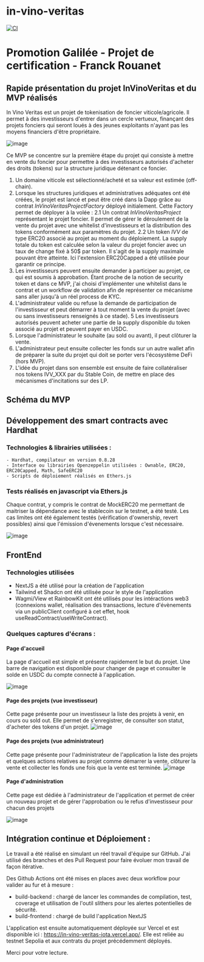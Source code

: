 # in-vino-veritas

[![CI](https://github.com/fr4nckr/in-vino-veritas/actions/workflows/workflow.yml/badge.svg)](https://github.com/fr4nckr/in-vino-veritas/actions/workflows/workflow.yml)

# Promotion Galilée - Projet de certification - Franck Rouanet



## Rapide présentation du projet InVinoVeritas et du MVP réalisés

In Vino Veritas est un projet de tokenisation de foncier viticole/agricole. Il permet à des investisseurs d'entrer dans un cercle vertueux, finançant des projets fonciers qui seront loués à des jeunes exploitants n'ayant pas les moyens financiers d'être propriétaire.

![image](https://github.com/user-attachments/assets/6a4a7d45-70f5-4609-8ac2-7b4a995674e7)


Ce MVP se concentre sur la première étape du projet qui consiste à mettre en vente du foncier pour permettre à des investisseurs autorisés d'acheter des droits (tokens) sur la structure juridique détenant ce foncier.

1. Un domaine viticole est sélectionné/acheté et sa valeur est estimée (off-chain).
2. Lorsque les structures juridiques et administratives adéquates ont été créées, le projet est lancé et peut être créé dans la Dapp grâce au contrat *InVinoVeritasProjectFactory* déployé initialement. Cette Factory permet de déployer à la volée : 
    2.1 Un contrat *InVinoVeritasProject* représentant le projet foncier. Il permet de gérer le déroulement de la vente du projet avec une whitelist d'investisseurs et la distribution des tokens conformément aux paramètres du projet. 
    2.2 Un token *IVV* de type ERC20 associé au projet au moment du déploiement. La supply totale du token est calculée selon la valeur du projet foncier avec un taux de change fixé à 50$ par token. Il s'agit de la supply maximale pouvant être atteinte. Ici l'extension ERC20Capped a été utilisée pour garantir ce principe.
3. Les investisseurs peuvent ensuite demander à participer au projet, ce qui est soumis à approbation. Étant proche de la notion de security token et dans ce MVP, j'ai choisi d'implémenter une whitelist dans le contrat et un workflow de validation afin de représenter ce mécanisme sans aller jusqu'à un réel process de KYC. 
4. L'administrateur valide ou refuse la demande de participation de l'investisseur et peut démarrer à tout moment la vente du projet (avec ou sans investisseurs renseignés à ce stade). 
5  Les investisseurs autorisés peuvent acheter une partie de la supply disponible du token associé au projet et peuvent payer en USDC. 
6. Lorsque l'administrateur le souhaite (au sold ou avant), il peut clôturer la vente. 
7. L'administrateur peut ensuite collecter les fonds sur un autre wallet afin de préparer la suite du projet qui doit se porter vers l'écosystème DeFi (hors MVP).
8. L'idée du projet dans son ensemble est ensuite de faire collatéraliser nos tokens IVV_XXX par du Stable Coin, de mettre en place des mécanismes d'incitations sur des LP.

## Schéma du MVP 


## Développement des smart contracts avec Hardhat 

### Technologies & librairies utilisées : 
    - Hardhat, compilateur en version 0.8.28
    - Interface ou librairies Openzeppelin utilisées : Ownable, ERC20, ERC20Capped, Math, SafeERC20
    - Scripts de déploiement réalisés en Ethers.js 
    
### Tests réalisés en javascript via Ethers.js

Chaque contrat, y compris le contrat de MockERC20 me permettant de maitriser la dépendance avec le stablecoin sur le testnet, a été testé. 
Les cas limites ont été également testés (vérification d'ownership, revert possibles) ainsi que l'émission d'évenements lorsque c'est nécessaire.

![image](https://github.com/user-attachments/assets/c1c140e8-d276-4218-989b-300887a9ff1a)

## FrontEnd
### Technologies utilisées 

- NextJS a été utilisé pour la création de l'application
- Tailwind et Shadcn ont été utilisée pour le style de l'application
- Wagmi/View et RainbowKit ont été utilisés pour les intéractions web3 (connexions wallet, réalisation des transactions, lecture d'évènements via un publicClient configuré à cet effet, hook useReadContract/useWriteContract). 

### Quelques captures d'écrans : 

#### Page d'accueil 
La page d'accueil est simple et présente rapidement le but du projet. Une barre de navigation est disponible pour changer de page et consulter le solde en USDC du compte connecté à l'application. 

![image](https://github.com/user-attachments/assets/c2e9277f-d1b0-4158-8d83-f229ad4799ad)

#### Page des projets (vue investisseur)
Cette page présente pour un investisseur la liste des projets à venir, en cours ou sold out. 
Elle permet de s'enregistrer, de consulter son statut, d'acheter des tokens d'un projet. 
![image](https://github.com/user-attachments/assets/f365cf94-9f56-489e-b0f8-fbe5372bc660)

#### Page des projets (vue administrateur)
Cette page présente pour l'administrateur de l'application la liste des projets et quelques actions relatives au projet comme démarrer la vente, clôturer la vente et collecter les fonds une fois que la vente est terminée. 
![image](https://github.com/user-attachments/assets/bf714ee1-2d67-4dae-b417-4ee26ad0e72d)

#### Page d'administration
Cette page est dédiée à l'administrateur de l'application et permet de créer un nouveau projet et de gérer l'approbation ou le refus d'investisseur pour chacun des projets 

![image](https://github.com/user-attachments/assets/65abf510-a9c5-47c1-8739-3940fb009e2a)


## Intégration continue et Déploiement : 

Le travail a été réalisé en simulant un réel travail d'équipe sur GitHub. J'ai utilisé des branches et des Pull Request pour faire évoluer mon travail de façon itérative. 

Des Github Actions ont été mises en places avec deux workflow pour valider au fur et à mesure : 
- build-backend : chargé de lancer les commandes de compilation, test, coverage et utilisation de l'outil slithers pour les alertes potentielles de sécurité. 
- build-frontend : chargé de build l'application NextJS

L'application est ensuite automatiquement déployée sur Vercel et est disponible ici : https://in-vino-veritas-iota.vercel.app/. Elle est reliée au testnet Sepolia et aux contrats du projet précédemment déployés. 


Merci pour votre lecture. 
